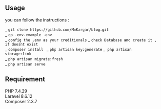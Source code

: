 ## Usage  

you can follow the instructions :  

_ `git clone https://github.com/MmKargar/blog.git`      
_ `cp .env.example .env  `  
_ `config the .env as your creditionals` 
_ `check Database and create it ,  if doesnt exist`  
_ `composer install `
_ `php artisan key:generate` 
_` php artisan storage:link`    
_ `php artisan migrate:fresh `  
_ `php artisan serve ` 

## Requirement
PHP 7.4.29  
Laravel 8.6.12  
Composer  2.3.7    
       
